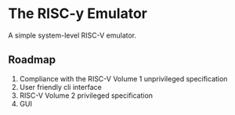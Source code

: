 # The RISC-y Emulator
A simple system-level RISC-V emulator.
## Roadmap
1. Compliance with the RISC-V Volume 1 unprivileged specification
2. User friendly cli interface
3. RISC-V Volume 2 privileged specification
4. GUI

